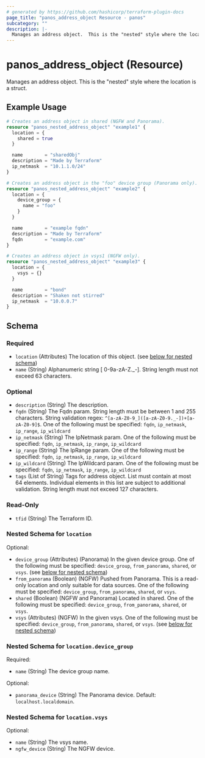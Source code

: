 ```yaml
---
# generated by https://github.com/hashicorp/terraform-plugin-docs
page_title: "panos_address_object Resource - panos"
subcategory: ""
description: |-
  Manages an address object.  This is the "nested" style where the location is a struct.
---
```


# panos_address_object (Resource)

Manages an address object.  This is the "nested" style where the location is a struct.

## Example Usage

```terraform
# Creates an address object in shared (NGFW and Panorama).
resource "panos_nested_address_object" "example1" {
  location = {
    shared = true
  }

  name        = "sharedObj"
  description = "Made by Terraform"
  ip_netmask  = "10.1.1.0/24"
}

# Creates an address object in the "foo" device group (Panorama only).
resource "panos_nested_address_object" "example2" {
  location = {
    device_group = {
      name = "foo"
    }
  }

  name        = "example fqdn"
  description = "Made by Terraform"
  fqdn        = "example.com"
}

# Creates an address object in vsys1 (NGFW only).
resource "panos_nested_address_object" "example3" {
  location = {
    vsys = {}
  }

  name        = "bond"
  description = "Shaken not stirred"
  ip_netmask  = "10.0.0.7"
}
```

<!-- schema generated by tfplugindocs -->
## Schema

### Required

- `location` (Attributes) The location of this object. (see [below for nested schema](#nestedatt--location))
- `name` (String) Alphanumeric string [ 0-9a-zA-Z._-]. String length must not exceed 63 characters.

### Optional

- `description` (String) The description.
- `fqdn` (String) The Fqdn param. String length must be between 1 and 255 characters. String validation regex: `^[a-zA-Z0-9_]([a-zA-Z0-9._-])+[a-zA-Z0-9]$`. One of the following must be specified: `fqdn`, `ip_netmask`, `ip_range`, `ip_wildcard`
- `ip_netmask` (String) The IpNetmask param. One of the following must be specified: `fqdn`, `ip_netmask`, `ip_range`, `ip_wildcard`
- `ip_range` (String) The IpRange param. One of the following must be specified: `fqdn`, `ip_netmask`, `ip_range`, `ip_wildcard`
- `ip_wildcard` (String) The IpWildcard param. One of the following must be specified: `fqdn`, `ip_netmask`, `ip_range`, `ip_wildcard`
- `tags` (List of String) Tags for address object. List must contain at most 64 elements. Individual elements in this list are subject to additional validation. String length must not exceed 127 characters.

### Read-Only

- `tfid` (String) The Terraform ID.

<a id="nestedatt--location"></a>
### Nested Schema for `location`

Optional:

- `device_group` (Attributes) (Panorama) In the given device group. One of the following must be specified: `device_group`, `from_panorama`, `shared`, or `vsys`. (see [below for nested schema](#nestedatt--location--device_group))
- `from_panorama` (Boolean) (NGFW) Pushed from Panorama. This is a read-only location and only suitable for data sources. One of the following must be specified: `device_group`, `from_panorama`, `shared`, or `vsys`.
- `shared` (Boolean) (NGFW and Panorama) Located in shared. One of the following must be specified: `device_group`, `from_panorama`, `shared`, or `vsys`.
- `vsys` (Attributes) (NGFW) In the given vsys. One of the following must be specified: `device_group`, `from_panorama`, `shared`, or `vsys`. (see [below for nested schema](#nestedatt--location--vsys))

<a id="nestedatt--location--device_group"></a>
### Nested Schema for `location.device_group`

Required:

- `name` (String) The device group name.

Optional:

- `panorama_device` (String) The Panorama device. Default: `localhost.localdomain`.


<a id="nestedatt--location--vsys"></a>
### Nested Schema for `location.vsys`

Optional:

- `name` (String) The vsys name.
- `ngfw_device` (String) The NGFW device.
